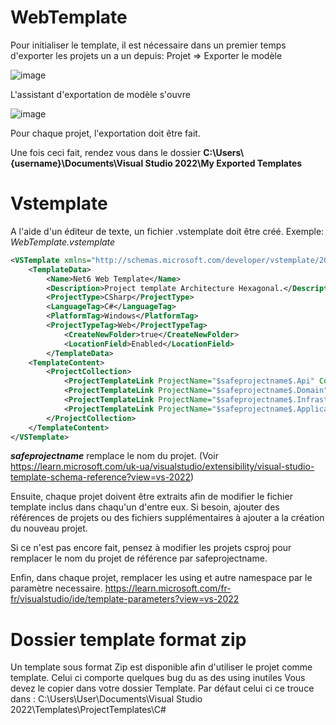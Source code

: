 # WebTemplate

Pour initialiser le template, il est nécessaire dans un premier temps d'exporter les projets un a un
depuis: Projet => Exporter le modèle

![image](https://user-images.githubusercontent.com/6765644/194651110-877c6528-637e-4d70-94f6-263937b8ade3.png)

L'assistant d'exportation de modèle s'ouvre

![image](https://user-images.githubusercontent.com/6765644/194651405-6a5c9142-c183-491b-a1bc-b0fbcfbdc493.png)

Pour chaque projet, l'exportation doit être fait.

Une fois ceci fait, rendez vous dans le dossier **C:\Users\\{username}\Documents\Visual Studio 2022\My Exported Templates**

# Vstemplate

A l'aide d'un éditeur de texte, un fichier .vstemplate doit être créé.
Exemple: *WebTemplate.vstemplate*

```xml
<VSTemplate xmlns="http://schemas.microsoft.com/developer/vstemplate/2005" Version="3.0.0" Type="ProjectGroup">
	<TemplateData>
		<Name>Net6 Web Template</Name>
		<Description>Project template Architecture Hexagonal.</Description>
		<ProjectType>CSharp</ProjectType>
		<LanguageTag>C#</LanguageTag>
		<PlatformTag>Windows</PlatformTag>
		<ProjectTypeTag>Web</ProjectTypeTag>
			<CreateNewFolder>true</CreateNewFolder>
			<LocationField>Enabled</LocationField>
		</TemplateData>
	<TemplateContent>
		<ProjectCollection>
			<ProjectTemplateLink ProjectName="$safeprojectname$.Api" CopyParameters="true">WebTemplate.API\MyTemplate.vstemplate</ProjectTemplateLink>
			<ProjectTemplateLink ProjectName="$safeprojectname$.Domain" CopyParameters="true">WebTemplate.Domain\MyTemplate.vstemplate</ProjectTemplateLink>
			<ProjectTemplateLink ProjectName="$safeprojectname$.Infrastructure"     CopyParameters="true">WebTemplate.Infrastructure\MyTemplate.vstemplate</ProjectTemplateLink>
			<ProjectTemplateLink ProjectName="$safeprojectname$.Application" CopyParameters="true">WebTemplate.Application\MyTemplate.vstemplate</ProjectTemplateLink>
		</ProjectCollection>			
	</TemplateContent>
</VSTemplate>
```

**$safeprojectname$** remplace le nom du projet. (Voir https://learn.microsoft.com/uk-ua/visualstudio/extensibility/visual-studio-template-schema-reference?view=vs-2022)

Ensuite, chaque projet doivent être extraits afin de modifier le fichier template inclus dans chaqu'un d'entre eux.
Si besoin, ajouter des références de projets ou des fichiers supplémentaires à ajouter a la création du nouveau projet.

Si ce n'est pas encore fait, pensez à modifier les projets csproj pour remplacer le nom du projet de référence par safeprojectname.

Enfin, dans chaque projet, remplacer les using et autre namespace par le paramètre necessaire.
https://learn.microsoft.com/fr-fr/visualstudio/ide/template-parameters?view=vs-2022

# Dossier template format zip

Un template sous format Zip est disponible afin d'utiliser le projet comme template.
Celui ci comporte quelques bug du as des using inutiles
Vous devez le copier dans votre dossier Template.
Par défaut celui ci ce trouce dans : C:\Users\User\Documents\Visual Studio 2022\Templates\ProjectTemplates\C#
